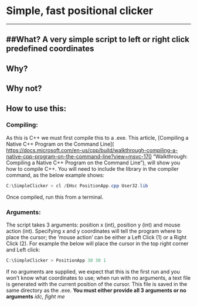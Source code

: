 # Simple, fast positional clicker
***
##What?
A very simple script to left or right click predefined coordinates
---
## Why?
Why not?
---
## How to use this:
### Compiling:
As this is C++ we must first compile this to a .exe. This article, [Compiling a Native C++ Program on the Command Line]( https://docs.microsoft.com/en-us/cpp/build/walkthrough-compiling-a-native-cpp-program-on-the-command-line?view=msvc-170 “Walkthrough: Compiling a Native C++ Program on the Command Line”), will show you how to compile C++. You will need to include the library in the compiler command, as the below example shows:
```Powershell
C:\SimpleClicker > cl /EHsc PositionApp.cpp User32.lib
```
Once compiled, run this from a terminal.

### Arguments:
The script takes 3 arguments: position x (int), position y (int) and mouse action (int). Specifying x and y coordinates will tell the program where to place the cursor; the ‘mouse action’ can be either a Left Click (1) or a Right Click (2).
For example the below will place the cursor in the top right corner and Left click:
```Powershell
C:\SimpleClicker > PositionApp 30 30 1
```
If no arguments are supplied, we expect that this is the first run and you won’t know what coordinates to use; when run with no arguments, a text file is generated with the current position of the cursor. This file is saved in the same directory as the .exe.
**You must either provide all 3 arguments or no arguments**
_idc, fight me_
